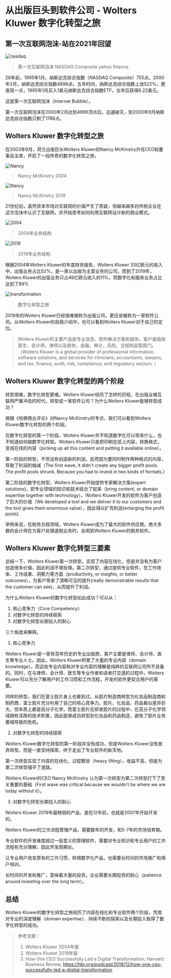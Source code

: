 # 从出版巨头到软件公司 - Wolters Kluwer 数字化转型之旅

## 第一次互联网泡沫-站在2021年回望

![nasdaq](./print/nasdaq.png)
> 第一次互联网泡沫  NASDAQ Composite  yahoo finance

26年前，1995年1月，纳斯达克综合指数（NASDAQ Composite）755点。2000年2月，纳斯达克综合指数4696点。五年时间，纳斯达克综合指数上涨522%，更直观一点，1995年1月买入1美元纳斯达克综合指数ETF，五年后获得6.22美元。

这是第一次互联网泡沫（Internet Bubble）。

第一次互联网泡沫在2000年2月达到4696顶点后，迅速破灭，到2003年9月纳斯达克综合指数只剩了1786点。

## Wolters Kluwer 数字化转型之旅


在2003年9月，荷兰出版巨头Wolters Kluwer的Nancy McKinstry升任CEO和董事会主席，开启了一段传奇的数字化转型之旅。

![Nancy](./print/ceo2004.png)
>  Nancy McKinstry 2004


![Nancy](./print/2021ceo.png)
> Nancy McKinstry 2019



21世纪初，虽然资本市场对互联网的价值产生了质疑，但越来越多的传统企业在这次泡沫中认识了互联网，并开始思考如何利用互联网设计新的商业模式。

![2004](./print/2004revenue.png)
>  2004年业务结构 

![2019](./print/revenue.png)
> 2019年业务结构






根据2004年Wolters Kluwer的年度财务报告，Wolters Kluwer 33亿欧元的收入中，出版业务占比52%，是一家以出版为主营业务的公司。而到了2019年，Wolters Kluwer的出版业务只占46亿欧元收入的11%，而数字化和服务业务占比达到了89%



![transformation](./print/transformation.png)
> 数字化转型之旅



2019年的Wolters Kluwer已经很难被称为出版公司，更应该被称为一家软件公司。从Wolters Kluwer的自我介绍中，也可以看到Wolters Kluwer对于自己的定位。



>Wolters Kluwer的主要产品是专业信息、软件解决方案和服务，客户是临床医生，会计师，律师以及税务，金融，审计，风险，合规和监管部门。（Wolters Kluwer is a global provider of professional information, software solutions, and services for clinicians, accountants, lawyers, and tax, finance, audit, risk, compliance, and regulatory sectors. ）


## Wolters Kluwer 数字化转型的两个阶段


转型很难，数字化转型更难。Wolters Kluwer经历了怎样的历程，在出版业被互联网严重冲击的时代，转型成一家软件公司？为什么Wolters Kluwer能够转型成功？


根据《哈佛商业评论》对Nancy McKinstry的专访，我们可以看到Wolters Kluwer数字化转型的两个阶段。

在数字化转型的第一个阶段，Wolters Kluwer并不知道数字化可以带来什么，也不知道如何做数字化转型。Wolters Kluwer只是把印刷在纸上内容，转换格式，变成在线的内容（picking up all this content and putting it available online）。


第一阶段的转型，不但没有创造新的利润，反而因为要同时制作两种格式的内容，导致了利润的缩减（The first wave, it didn't create any bigger profit pools. The profit pools shrunk. Because you had to invest in two kinds of formats.）


第二阶段的数字化转型，Wolters Kluwer开始提供专家解决方案(expert solutions)，把专业领域的知识和技术结合了起来（bring content, or domain expertise together with technology）。Wolters Kluwer开发的软件为客户创造了巨大的价值（We developed a tool and we deliver it to our customers and the tool gives them enormous value），因此得以扩充利润(enlarging the profit pools).

举例来说，在税务合规领域，Wolters Kluwer成为了最大的软件供应商。绝大多数的会计师在为客户处理退税业务时，会用到Wolters Kluwer的税务软件。



## Wolters Kluwer 数字化转型三要素

总结一下，Wolters Kluwer第一次转型，实现了内容在线化，但是并没有为客户创造很多价值，因此利润不增反降。第二次转型，通过提供专业软件，在工作效率、工作成果、洞察力等方面（productivity, or insights, or better outcomes），为客户带来了清晰可见的提升(really demonstrable results that the customer can see)，从而提升了利润。


为什么Wolters Kluwer的数字化转型如此成功？可以从：
1. 核心竞争力（Core Competency）
2. 对数字化转型的持续探索
3. 对数字化转型长期投入的耐心
 
三个角度来解释。


1. 核心竞争力

Wolters Kluwer是一家有百年历史的专业出版商，客户主要是律师、会计师、医生等专业人士。因此，Wolters Kluwer积累了大量的专业内容（domain knowledge），而这些专业内容和对专业内容的理解是纯粹的互联网公司所不具备的。同时，在与律师、会计师、医生等专业作者和读者打交道的过程中，Wolters Kluwer可以充分了解用户的工作习惯和工作流程，开发的软件更契合用户的需要。

同样的转型，我们在富士胶片身上也看到过。从胶片制造商转型为化妆品制造商和制药商，富士胶片充分利用了自己的核心竞争力。胶片、化妆品、药品看似差异巨大，但本质上都是高分子化学。而富士胶片在研发胶片的过程中，在高分子化学领域拥有深厚的技术积累，因此能够成功转型到化妆品和药品制造，避免了胶片业务萎缩导致的危机。


2. 对数字化转型的持续探索

Wolters Kluwer数字化转型的第一阶段并没有成功，但是Wolters Kluwer没有放弃转型，而是一直坚持探索，终于走出了专业软件的新天地。


第一次转型实现了内容的在线化，过程繁琐（heavy lifting），收益不高，但是为第二次转型铺平了道路。

Wolters Kluwer的CEO Nancy McKinstry 认为第一次转型为第二次转型打下了至关重要的基础（First wave was critical because we wouldn't be where we are today without it）。


3. 对数字化转型长期投入的耐心

Wolters Kluwer 2019年最畅销的产品，是在12年前，也就是2007年开始开发的。

Wolters Kluwer的工作流程管理产品，需要数年的开发，和5-7年的市场培育期。

专业软件的开发难度超过一般意义的管理软件，需要对专业知识和专业用户的工作流程有充分理解，因此开发周期长。

让专业用户改变原有的工作习惯，转用数字化产品，也需要长时间的市场推广和用户培训。

长时间的开发和推广，意味着大量的投资，企业需要长期投资的耐心（patience around investing over the long term）。


## 总结

Wolters Kluwer的数字化转型之旅经历了内容在线化和专业软件两个阶段，凭借对专业的深度理解（domain expertise）、持续不断的探索以及长期投入取得了数字化转型的成功。


> 参考文献：
> 1. Wolters Kluwer 2004年报
> 2. Wolters Kluwer 2019年报
> 3. How One CEO Successfully Led a Digital Transformation, Harvard Business Review, https://hbr.org/podcast/2019/12/how-one-ceo-successfully-led-a-digital-transformation